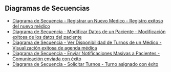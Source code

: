 ##  Diagramas de Secuencias

- [Diagrama de Secuencia - Registrar un Nuevo Medico - Registro exitoso del nuevo médico](https://drive.google.com/file/d/1CsOeeSsFf9zCSnsyUIAbnlUFQFgeUCG0/view?usp=sharing)
- [Diagrama de Secuencia - Modificar Datos de un Paciente - Modificación exitosa de los datos del paciente]()
- [Diagrama de Secuencia - Ver Disponibilidad de Turnos de un Médico - Visualización exitosa de agenda médica]()
- [Diagrama de Secuencia - Enviar Notificaciones Masivas a Pacientes - Comunicación enviada con éxito]()
- [Diagrama de Secuencia - Solicitar Turnos - Turno asignado con éxito](https://drive.google.com/file/d/1QOyjzd4BNmCaVm-p-UB9V7e8oNsY-Sl7/view?usp=sharing)
